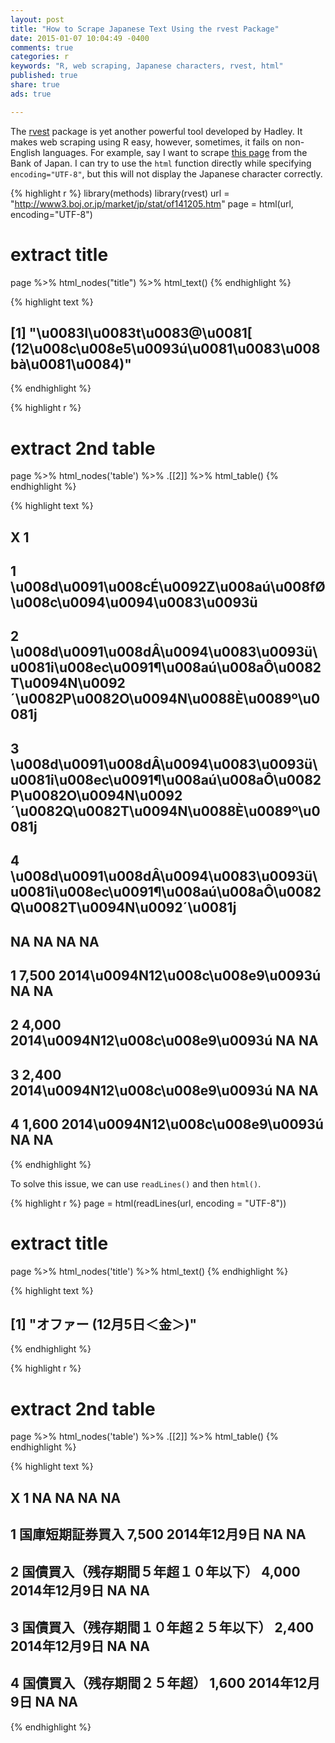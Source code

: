 ```yaml
---
layout: post
title: "How to Scrape Japanese Text Using the rvest Package"
date: 2015-01-07 10:04:49 -0400
comments: true
categories: r
keywords: "R, web scraping, Japanese characters, rvest, html"
published: true
share: true
ads: true

---
```


The [rvest](https://github.com/hadley/rvest) package is yet another 
powerful tool developed by Hadley. It makes web scraping using R easy, however, sometimes, it fails on non-English languages. For example, say I want to scrape [this page](http://www3.boj.or.jp/market/jp/stat/of141205.htm) from the Bank of Japan. I can try to use the `html` function directly while specifying `encoding="UTF-8"`, but this will not display the Japanese character correctly.


{% highlight r %}
library(methods)
library(rvest)
url = "http://www3.boj.or.jp/market/jp/stat/of141205.htm"
page = html(url, encoding="UTF-8")

# extract title
page %>% html_nodes("title") %>% html_text()
{% endhighlight %}



{% highlight text %}
## [1] "\u0083I\u0083t\u0083@\u0081[ (12\u008c\u008e5\u0093ú\u0081\u0083\u008bà\u0081\u0084)"
{% endhighlight %}



{% highlight r %}
# extract 2nd table
page %>% html_nodes('table') %>% .[[2]] %>% html_table()
{% endhighlight %}



{% highlight text %}
##                                                                                                                                               X 1
## 1                                                                         \u008d\u0091\u008cÉ\u0092Z\u008aú\u008fØ\u008c\u0094\u0094\u0083\u0093ü
## 2        \u008d\u0091\u008dÂ\u0094\u0083\u0093ü\u0081i\u008ec\u0091¶\u008aú\u008aÔ\u0082T\u0094N\u0092´\u0082P\u0082O\u0094N\u0088È\u0089º\u0081j
## 3 \u008d\u0091\u008dÂ\u0094\u0083\u0093ü\u0081i\u008ec\u0091¶\u008aú\u008aÔ\u0082P\u0082O\u0094N\u0092´\u0082Q\u0082T\u0094N\u0088È\u0089º\u0081j
## 4                                    \u008d\u0091\u008dÂ\u0094\u0083\u0093ü\u0081i\u008ec\u0091¶\u008aú\u008aÔ\u0082Q\u0082T\u0094N\u0092´\u0081j
##      NA                                NA NA NA
## 1 7,500 2014\u0094N12\u008c\u008e9\u0093ú NA NA
## 2 4,000 2014\u0094N12\u008c\u008e9\u0093ú NA NA
## 3 2,400 2014\u0094N12\u008c\u008e9\u0093ú NA NA
## 4 1,600 2014\u0094N12\u008c\u008e9\u0093ú NA NA
{% endhighlight %}

To solve this issue, we can use `readLines()` and then `html()`.

{% highlight r %}
page = html(readLines(url, encoding = "UTF-8"))

# extract title
page %>% html_nodes('title') %>% html_text()
{% endhighlight %}



{% highlight text %}
## [1] "オファー (12月5日＜金＞)"
{% endhighlight %}



{% highlight r %}
# extract 2nd table
page %>% html_nodes('table') %>% .[[2]] %>% html_table()
{% endhighlight %}



{% highlight text %}
##                                      X 1    NA            NA NA NA
## 1                       国庫短期証券買入 7,500 2014年12月9日 NA NA
## 2   国債買入（残存期間５年超１０年以下） 4,000 2014年12月9日 NA NA
## 3 国債買入（残存期間１０年超２５年以下） 2,400 2014年12月9日 NA NA
## 4           国債買入（残存期間２５年超） 1,600 2014年12月9日 NA NA
{% endhighlight %}
